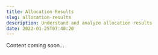 ```yaml
---
title: Allocation Results
slug: allocation-results
description: Understand and analyze allocation results
date: 2022-01-25T07:40:20
---
```



Content coming soon...

